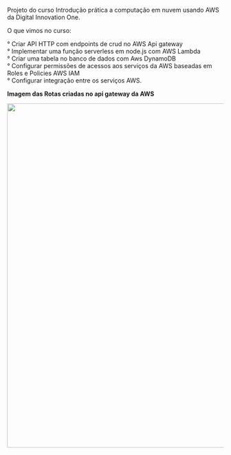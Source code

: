 Projeto do curso Introdução prática a computação em nuvem usando AWS da Digital Innovation One.</br>

O que vimos no curso:</br>

° Criar API HTTP com endpoints de crud no AWS Api gateway</br>
° Implementar uma função serverless em node.js com AWS Lambda</br>
° Criar uma tabela no banco de dados com Aws DynamoDB</br>
° Configurar permissões de acessos aos serviços da AWS baseadas em Roles e Policies AWS IAM</br>
° Configurar integração entre os serviços AWS.</br>

**Imagem das Rotas criadas no api gateway da AWS**
<div align = "center">
<img src="https://user-images.githubusercontent.com/83875408/133849035-f627d605-7095-4411-bacc-3e5604c00975.PNG" width="800px" />
</div>
